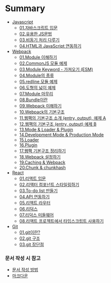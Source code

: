 # Summary
- [Javascript](document/javascript/README.md)  
  - [01.자바스크립트 입문]()
  - [02.유용한 JS문법]()
  - [03.비동기 처리 다루기]()
  - [04.HTML과 JavaScript 연동하기]()
- [Webpack](document/Webpack/README.md)  
  - [01.Module 이해하기]()
  - [02.CommonJS 모듈 예제]()
  - [03.Module Keyword - 가져오기 (ESM)]()
  - [04.Module의 종류]()
  - [05.redline 모듈 예제]()
  - [06.도형의 넓이 예제]()
  - [07.Module 마무리]()
  - [08.Bundle이란]()
  - [09.Webpack 이해하기]()
  - [10.Webpack의 기본구조]()
  - [11.웹팩의 기본구조 소개 (entry, output), 예제 A]()
  - [12.웹팩의 기본구조 (entry, output) 예제 B]()
  - [13.Mode & Loader & Plugin]()
  - [14.Development Mode & Production Mode]()
  - [15.Loader]()
  - [16.Plugin]()
  - [17.웹팩 기본구조 정리하기]()
  - [18.Webpack 설정하기]()
  - [19.Caching & Webpack]()
  - [20.Chunk & chunkhash]()
- [React](document/React/README.md)  
  - [01.리액트 입문](docs/react_basic.md)
  - [02.리액터 컴포넌트 스타일링하기](document/React/README.md/docs/react_basic.md)
  - [03.To-do list 만들기](docs/react_todo.md)
  - [04.API 연동하기](docs/react_api.md)
  - [05.리액트 라우터](docs/react_router.md)
  - [06.리덕스](docs/react_redux.md)
  - [07.리덕스 미들웨어](docs/react_redux_middleware.md)
  - [08.리액트 프로젝트에서 타입스크립트 사용하기](docs/react_typescript.md)
- [Git](document/git/README.md)
  - [01.git이란?]()
  - [02.git 구조]()
  - [03.git 장단점]()

### 문서 작성 시 참고
* [문서 작성 방법](document/@Rule/문서-작성-방법.md)
* [마크다운](document/Markdown/docs/101_Markdown-Basics.md)
